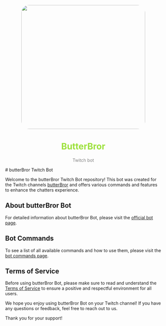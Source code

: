 <p align="center"> 
<div style="text-align: center;"> <img src="http://itzkitb.ru/bot/images/556fb33f-79d7-4914-af3f-67bb411ad272.jpg" style="border-radius: 25px; width: 400px; height: 400px;"> <h1 style="color: rgb(157, 225, 61);">ButterBror</h1> <p style="color: grey; font-size: 14px;">Twitch bot</p> </div>
</p>
# butterBror Twitch Bot

Welcome to the butterBror Twitch Bot repository! This bot was created for the Twitch channels [butterBror](https://twitch.tv/butterBror) and offers various commands and features to enhance the chatters experience.

## About butterBror Bot
For detailed information about butterBror Bot, please visit the [official bot page](https://itzkitb.ru/bot).

## Bot Commands
To see a list of all available commands and how to use them, please visit the [bot commands page](https://itzkitb.ru/bot_commands).

## Terms of Service
Before using butterBror Bot, please make sure to read and understand the [Terms of Service](https://itzkitb.ru/bot_tos) to ensure a positive and respectful environment for all users.

We hope you enjoy using butterBror Bot on your Twitch channel! If you have any questions or feedback, feel free to reach out to us.

Thank you for your support!
